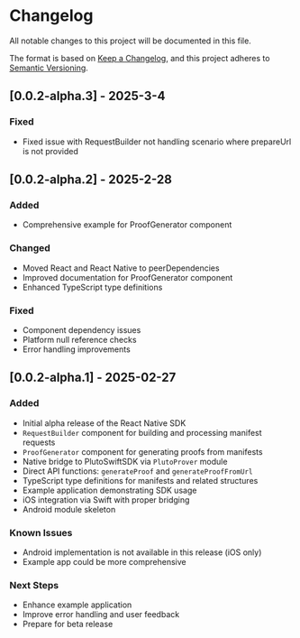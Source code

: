 # Changelog

All notable changes to this project will be documented in this file.

The format is based on [Keep a Changelog](https://keepachangelog.com/en/1.0.0/),
and this project adheres to [Semantic Versioning](https://semver.org/spec/v2.0.0.html).

## [0.0.2-alpha.3] - 2025-3-4

### Fixed

- Fixed issue with RequestBuilder not handling scenario where prepareUrl is not provided

## [0.0.2-alpha.2] - 2025-2-28

### Added

- Comprehensive example for ProofGenerator component

### Changed

- Moved React and React Native to peerDependencies
- Improved documentation for ProofGenerator component
- Enhanced TypeScript type definitions

### Fixed

- Component dependency issues
- Platform null reference checks
- Error handling improvements

## [0.0.2-alpha.1] - 2025-02-27

### Added

- Initial alpha release of the React Native SDK
- `RequestBuilder` component for building and processing manifest requests
- `ProofGenerator` component for generating proofs from manifests
- Native bridge to PlutoSwiftSDK via `PlutoProver` module
- Direct API functions: `generateProof` and `generateProofFromUrl`
- TypeScript type definitions for manifests and related structures
- Example application demonstrating SDK usage
- iOS integration via Swift with proper bridging
- Android module skeleton

### Known Issues

- Android implementation is not available in this release (iOS only)
- Example app could be more comprehensive

### Next Steps

- Enhance example application
- Improve error handling and user feedback
- Prepare for beta release
